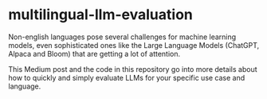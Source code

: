 # multilingual-llm-evaluation

Non-english languages pose several challenges for machine learning models, even sophisticated ones like the Large Language Models (ChatGPT, Alpaca and Bloom) that are getting a lot of attention.

This Medium post and the code in this repository go into more details about how to quickly and simply evaluate LLMs for your specific use case and language. 
